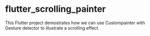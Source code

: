 # flutter_scrolling_painter
This Flutter project demostrates how we can use Custompainter with Gesture detector to illustrate a scrolling effect.
